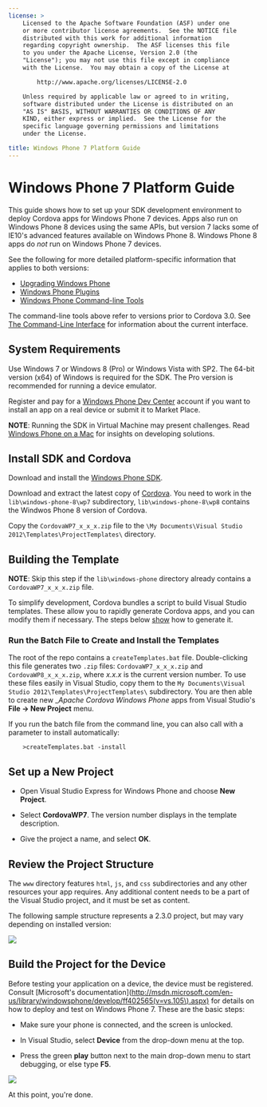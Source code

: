 ```yaml
---
license: >
    Licensed to the Apache Software Foundation (ASF) under one
    or more contributor license agreements.  See the NOTICE file
    distributed with this work for additional information
    regarding copyright ownership.  The ASF licenses this file
    to you under the Apache License, Version 2.0 (the
    "License"); you may not use this file except in compliance
    with the License.  You may obtain a copy of the License at

        http://www.apache.org/licenses/LICENSE-2.0

    Unless required by applicable law or agreed to in writing,
    software distributed under the License is distributed on an
    "AS IS" BASIS, WITHOUT WARRANTIES OR CONDITIONS OF ANY
    KIND, either express or implied.  See the License for the
    specific language governing permissions and limitations
    under the License.

title: Windows Phone 7 Platform Guide
---
```


# Windows Phone 7 Platform Guide

This guide shows how to set up your SDK development environment to
deploy Cordova apps for Windows Phone 7 devices.  Apps also run on
Windows Phone 8 devices using the same APIs, but version 7 lacks some
of IE10's advanced features available on Windows Phone 8. Windows
Phone 8 apps do _not_ run on Windows Phone 7 devices.

See the following for more detailed platform-specific information that
applies to both versions:

* [Upgrading Windows Phone](../wp8/upgrading.html)
* [Windows Phone Plugins](../wp8/plugin.html)
* [Windows Phone Command-line Tools](../wp8/tools.html)

The command-line tools above refer to versions prior to Cordova 3.0.
See [The Command-Line Interface](../../cli/index.html) for information about the
current interface.

## System Requirements

Use Windows 7 or Windows 8 (Pro) or Windows Vista with SP2.  The
64-bit version (x64) of Windows is required for the SDK.  The Pro
version is recommended for running a device emulator.

Register and pay for a [Windows Phone Dev
Center](http://dev.windowsphone.com/en-us/publish) account if you want
to install an app on a real device or submit it to Market Place.

__NOTE__: Running the SDK in Virtual Machine may present challenges.
Read [Windows Phone on a Mac](http://aka.ms/BuildaWP8apponaMac) for
insights on developing solutions.

## Install SDK and Cordova

Download and install the [Windows Phone
SDK](http://www.microsoft.com/en-us/download/details.aspx?id=27570).

Download and extract the latest copy of
[Cordova](http://cordova.apache.org/#download). You need to work in the
`lib\windows-phone-8\wp7` subdirectory, `lib\windows-phone-8\wp8`
contains the Windwos Phone 8 version of Cordova.

Copy the `CordovaWP7_x_x_x.zip` file to the `\My Documents\Visual
Studio 2012\Templates\ProjectTemplates\` directory.

## Building the Template

__NOTE__: Skip this step if the `lib\windows-phone` directory already
contains a `CordovaWP7_x_x_x.zip` file.

To simplify development, Cordova bundles a script to build Visual
Studio templates. These allow you to rapidly generate Cordova apps,
and you can modify them if necessary.  The steps below [show](../../../cordova/inappbrowser/inappbrowser.html) how to
generate it.

### Run the Batch File to Create and Install the Templates

The root of the repo contains a `createTemplates.bat` file.
Double-clicking this file generates two `.zip` files:
`CordovaWP7_x_x_x.zip` and `CordovaWP8_x_x_x.zip`, where _x.x.x_ is
the current version number. To use these files easily in Visual
Studio, copy them to the `My Documents\Visual Studio
2012\Templates\ProjectTemplates\` subdirectory. You are then able to
create new __Apache Cordova Windows Phone_ apps from Visual Studio's
__File &rarr; New Project__ menu.

If you run the batch file from the command line, you can also call
with a parameter to install automatically:

        >createTemplates.bat -install

## Set up a New Project

- Open Visual Studio Express for Windows Phone and choose __New
  Project__.

- Select __CordovaWP7__. The version number displays in the template
  description.

- Give the project a name, and select __OK__.

## Review the Project Structure

The `www` directory features `html`, `js`, and `css` subdirectories
and any other resources your app requires.
Any additional content needs to be a part of the Visual Studio
project, and it must be set as content.

The following sample structure represents a 2.3.0 project, but may
vary depending on installed version:

![](img/guide/platforms/wp8/projectStructure.png)

## Build the Project for the Device

Before testing your application on a device, the device must be
registered. Consult
[Microsoft's documentation](http://msdn.microsoft.com/en-us/library/windowsphone/develop/ff402565(v=vs.105\).aspx)
for details on how to deploy and test on Windows Phone 7. These are
the basic steps:

- Make sure your phone is connected, and the screen is unlocked.

- In Visual Studio, select __Device__ from the drop-down menu at the top.

- Press the green __play__ button next to the main drop-down menu to
  start debugging, or else type __F5__.

![](img/guide/platforms/wp7/wpd.png)

At this point, you're done.
